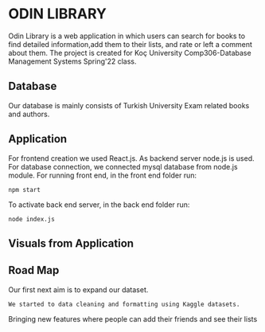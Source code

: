 # ODIN LIBRARY
Odin Library is a web application in which users can search for books to find detailed information,add them to their lists, and rate or left a comment about them. The project is created for Koç University Comp306-Database Management Systems Spring'22 class. 

## Database 
Our database is mainly consists of Turkish University Exam related books and authors. 
 
 
## Application
For frontend creation we used React.js. As backend server node.js is used. For database connection, we connected mysql database from node.js module.
For running front end, in the front end folder run: 

    npm start

To activate back end server, in the back end folder run:

    node index.js

## Visuals from Application

## Road Map
Our first next aim is to expand our dataset.

    We started to data cleaning and formatting using Kaggle datasets.

Bringing new features where people can add their friends and see their lists
